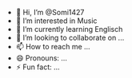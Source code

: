 - 👋 Hi, I’m @Somi1427
- 👀 I’m interested in Music 
- 🌱 I’m currently learning Englisch 
- 💞️ I’m looking to collaborate on ...
- 📫 How to reach me ...
- 😄 Pronouns: ...
- ⚡ Fun fact: ...

<!---
Somi1427/Somi1427 is a ✨ special ✨ repository because its `README.md` (this file) appears on your GitHub profile.
You can click the Preview link to take a look at your changes.
--->
